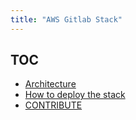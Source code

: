 ```yaml
---
title: "AWS Gitlab Stack"
---
```


## TOC

- [Architecture](./)
- [How to deploy the stack](./)
- [CONTRIBUTE](./)
